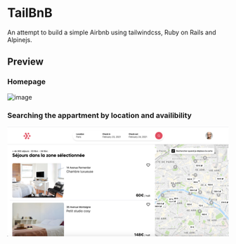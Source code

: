 # TailBnB

An attempt to build a simple Airbnb using tailwindcss, Ruby on Rails and Alpinejs.

## Preview

### Homepage

  ![image](./app/assets/images/homepage_screenshot.png)

### Searching the appartment by location and availibility

  ![image](./app/assets/images/index_screenshot.png)


